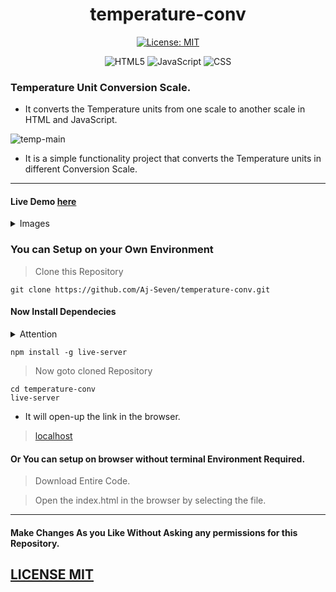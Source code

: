 <h1 align="center"> temperature-conv </h1>
<div align="center">

[![License: MIT](https://img.shields.io/badge/License-MIT-blue.svg)](https://opensource.org/licenses/MIT)

![HTML5](https://img.shields.io/badge/html5-%23E34F26.svg?style=for-the-badge&logo=html5&logoColor=white)
![JavaScript](https://img.shields.io/badge/javascript-%23323330.svg?style=for-the-badge&logo=javascript&logoColor=%23F7DF1E)
![CSS](https://img.shields.io/badge/css-%231572B6.svg?style=for-the-badge&logo=css&logoColor=white)
</div>

### Temperature Unit Conversion Scale.

- It converts the Temperature units from one scale to another scale in HTML and JavaScript.

![temp-main](assets/temperature-main.png)
- It is a simple functionality project that converts the Temperature units in different Conversion Scale.

----


#### Live Demo [here](https://temperature-conv.pages.dev)

<details>
<summary> Images </summary>
  
Celsius to Fahrenheit & Kelvin |  Fahrenhet to Celsius & Kelvin  |     Kelvin to Fahrenheit & Celsius
:------------------------------:|:----------------------------:|:---------------------------------|
![tempc](https://user-images.githubusercontent.com/89263112/224538155-ff5b0da3-be6c-4a46-875c-49ce2caff2bf.jpg) | ![tempf](https://user-images.githubusercontent.com/89263112/224538166-f5971487-2272-49c9-a875-9b4dd50757b0.jpg) | ![tempk](https://user-images.githubusercontent.com/89263112/224538175-bf9d5643-0d0e-4e93-a666-85c37316f2a1.jpg)

</details>

### You can Setup on your Own Environment

> Clone this Repository

``` shell
git clone https://github.com/Aj-Seven/temperature-conv.git
```
#### Now Install Dependecies

<details>
<summary> Attention </summary>

- You need to install the node and npm latest version

</details>

``` shell
npm install -g live-server
```
> Now goto cloned Repository

``` shell
cd temperature-conv
live-server
```
- It will open-up the link in the browser.

> [localhost](http://localhost:8080)

#### Or You can setup on browser without terminal Environment Required.

> Download Entire Code.

> Open the index.html in the browser by selecting the file.
-------

<h4> Make Changes As you Like Without Asking any permissions for this Repository. </h4>

<h2> <a href="LICENSE"> LICENSE MIT </h2>
